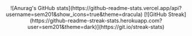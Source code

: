 

<div align="center">
![Anurag's GitHub stats](https://github-readme-stats.vercel.app/api?username=sem201&show_icons=true&theme=dracula)
[![GitHub Streak](https://github-readme-streak-stats.herokuapp.com?user=sem201&theme=dark)](https://git.io/streak-stats)
</div>
  <!--
**sem201/sem201** is a ✨ _special_ ✨ repository because its `README.md` (this file) appears on your GitHub profile.

Here are some ideas to get you started:

- 🔭 I’m currently working on ...
- 🌱 I’m currently learning ...
- 👯 I’m looking to collaborate on ...
- 🤔 I’m looking for help with ...
- 💬 Ask me about ...
- 📫 How to reach me: ...
- 😄 Pronouns: ...
- ⚡ Fun fact: ...
-->
